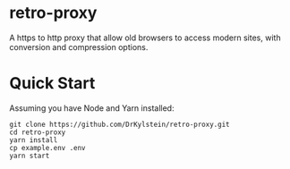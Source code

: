 # retro-proxy
A https to http proxy that allow old browsers to access modern sites, with conversion and compression options.

# Quick Start

Assuming you have Node and Yarn installed:

```
git clone https://github.com/DrKylstein/retro-proxy.git
cd retro-proxy
yarn install
cp example.env .env
yarn start
```